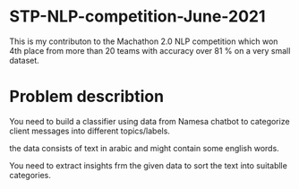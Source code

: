 # STP-NLP-competition-June-2021
This is my contributon to the Machathon 2.0 NLP competition which won 4th place from more than 20 teams with accuracy over 81 % on a very small dataset.

# Problem describtion


You need to build a classifier using data from Namesa chatbot to categorize client messages into different topics/labels.

the data consists of text in arabic and might contain some english words.

You need to extract insights frm the given data to sort the text into suitablle categories.
